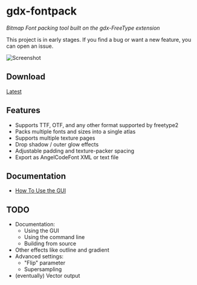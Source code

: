 # gdx-fontpack

_Bitmap Font packing tool built on the gdx-FreeType extension_

This project is in early stages. If you find a bug or want a new feature, you can open an issue.

![Screenshot](http://i.imgur.com/ra8poG2.png)

## Download

[Latest](https://github.com/mattdesl/gdx-fontpack/releases/tag/v1.0)

## Features

- Supports TTF, OTF, and any other format supported by freetype2
- Packs multiple fonts and sizes into a single atlas
- Supports multiple texture pages
- Drop shadow / outer glow effects
- Adjustable padding and texture-packer spacing
- Export as AngelCodeFont XML or text file

## Documentation

- [How To Use the GUI](https://github.com/mattdesl/gdx-fontpack/wiki/Using-the-GUI-Tool)

## TODO

- Documentation:
  - Using the GUI 
  - Using the command line
  - Building from source
- Other effects like outline and gradient
- Advanced settings:
  - "Flip" parameter
  - Supersampling
- (eventually) Vector output
